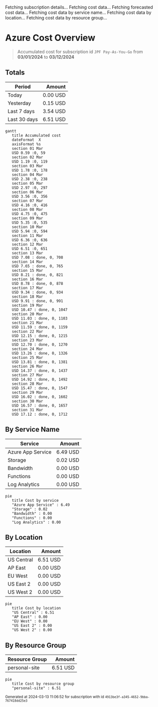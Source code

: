 Fetching subscription details...
Fetching cost data...
Fetching forecasted cost data...
Fetching cost data by service name...
Fetching cost data by location...
Fetching cost data by resource group...
# Azure Cost Overview

> Accumulated cost for subscription id `JPF Pay-As-You-Go` from **03/01/2024** to **03/12/2024**

## Totals

|Period|Amount|
|---|---:|
|Today|0.00 USD|
|Yesterday|0.15 USD|
|Last 7 days|3.54 USD|
|Last 30 days|6.51 USD|

```mermaid
gantt
   title Accumulated cost
   dateFormat  X
   axisFormat %s
   section 01 Mar
   USD 0.59 :0, 59
   section 02 Mar
   USD 1.19 :0, 119
   section 03 Mar
   USD 1.78 :0, 178
   section 04 Mar
   USD 2.38 :0, 238
   section 05 Mar
   USD 2.97 :0, 297
   section 06 Mar
   USD 3.56 :0, 356
   section 07 Mar
   USD 4.16 :0, 416
   section 08 Mar
   USD 4.75 :0, 475
   section 09 Mar
   USD 5.35 :0, 535
   section 10 Mar
   USD 5.94 :0, 594
   section 11 Mar
   USD 6.36 :0, 636
   section 12 Mar
   USD 6.51 :0, 651
   section 13 Mar
   USD 7.08 : done, 0, 708
   section 14 Mar
   USD 7.65 : done, 0, 765
   section 15 Mar
   USD 8.21 : done, 0, 821
   section 16 Mar
   USD 8.78 : done, 0, 878
   section 17 Mar
   USD 9.34 : done, 0, 934
   section 18 Mar
   USD 9.91 : done, 0, 991
   section 19 Mar
   USD 10.47 : done, 0, 1047
   section 20 Mar
   USD 11.03 : done, 0, 1103
   section 21 Mar
   USD 11.59 : done, 0, 1159
   section 22 Mar
   USD 12.15 : done, 0, 1215
   section 23 Mar
   USD 12.70 : done, 0, 1270
   section 24 Mar
   USD 13.26 : done, 0, 1326
   section 25 Mar
   USD 13.81 : done, 0, 1381
   section 26 Mar
   USD 14.37 : done, 0, 1437
   section 27 Mar
   USD 14.92 : done, 0, 1492
   section 28 Mar
   USD 15.47 : done, 0, 1547
   section 29 Mar
   USD 16.02 : done, 0, 1602
   section 30 Mar
   USD 16.57 : done, 0, 1657
   section 31 Mar
   USD 17.12 : done, 0, 1712
```

## By Service Name

|Service|Amount|
|---|---:|
|Azure App Service|6.49 USD|
|Storage|0.02 USD|
|Bandwidth|0.00 USD|
|Functions|0.00 USD|
|Log Analytics|0.00 USD|

```mermaid
pie
   title Cost by service
   "Azure App Service" : 6.49
   "Storage" : 0.02
   "Bandwidth" : 0.00
   "Functions" : 0.00
   "Log Analytics" : 0.00
```

## By Location

|Location|Amount|
|---|---:|
|US Central|6.51 USD|
|AP East|0.00 USD|
|EU West|0.00 USD|
|US East 2|0.00 USD|
|US West 2|0.00 USD|

```mermaid
pie
   title Cost by location
   "US Central" : 6.51
   "AP East" : 0.00
   "EU West" : 0.00
   "US East 2" : 0.00
   "US West 2" : 0.00
```

## By Resource Group

|Resource Group|Amount|
|---|---:|
|personal-site|6.51 USD|

```mermaid
pie
   title Cost by resource group
   "personal-site" : 6.51
```

<sup>Generated at 2024-03-13 11:06:52 for subscription with id `4913be3f-a345-4652-9bba-767418dd25e3`</sup>
